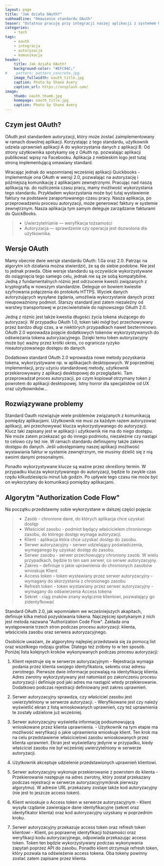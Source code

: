 ```yaml
---
layout: page
title: "Jak działa OAuth?"
subheadline: "Omówienie standardu OAuth"
teaser: "Ostatnio pracuję przy integracji naszej aplikacji z systemem QuickBooks, służącym do wystawiania faktur. W przypadku komunikacji pomiędzy aplikacjami często wykorzystywany jest standard OAuth. Uznałem, że jest to dobra okazja aby przyjrzeć mu się bliżej."
categories:
    - tech
tags:
    - oauth
    - integracja
    - autoryzacja
    - komunikacja
header:
    title: Jak działa OAuth?
    background-color: "#EFC94C;"
#    pattern: pattern_concrete.jpg
    image_fullwidth: oauth_title.jpg
    caption: Photo by Shane Avery
    caption_url: https://unsplash.com/
image:
    thumb: oauth_thumb.jpg
    homepage: oauth_title.jpg
    caption: Photo by Shane Avery
---
```

<!--more-->
    
## Czym jest OAuth?

OAuth jest standardem autoryzacji, który może zostać zaimplementowany w ramach dowolnej aplikacji. Korzystając z tego standardu, użytkownik udziela uprawnień aplikacji A do wykorzystania danych z aplikacji B. Od strony użytkownika spotykamy się z OAuth np. pozwalając aplikacji publikować wpisy na Facebooku. Aplikacja z niebieskim logo jest tutaj stroną implementującą omawiany standard.

Wracając jednak do wspomnianej wcześniej aplikacji Quickbooks - implementuje ona OAuth w wersji 2.0, pozwalając na autoryzację i późniejszą komunikację z aplikacjami zewnętrznymi. Pracując nad naszą aplikacją np. do rozliczenia czasu pracy, mamy możliwość wykorzystania tego standardu. Przykładem wykorzystania może być tutaj wystawienie faktury na podstawie zaraportowanego czasu pracy. Nasza aplikacja, po przeprowadzeniu procesu autoryzacji, może generować faktury w systemie zewnętrznym. Nasza aplikacja tym samym deleguje zarządzanie fakturami do QuickBooks.

> - Uwierzytelnianie — weryfikacja tożsamości
> - Autoryzacja — sprawdzenie czy operacja jest dozwolona dla użytkownika.

## Wersje OAuth

Mamy obecnie dwie wersje standardu OAuth: 1.0a oraz 2.0. Patrząc na algorytm ich działania można stwierdzić, że są do siebie podobne. Nie jest to jednak prawda. Obie wersje standardu są oczywiście wykorzystywane do osiągnięcia tego samego celu, jednak nie są ze sobą kompatybilne. Jedną z fundamentalnych różnic jest odrzucenie kwestii związanych z kryptografią w nowszym standardzie. Deleguje on bowiem kwiestie szyfrowania połączenia do protokołu HTTPS. Wyciek danych autoryzujących wysyłane żądania, umożliwia wykorzystanie danych przez nieupoważniony podmiot. Starszy standard jest zatem niezależny od warstwy transportowej w przeciwieństwie do najnowszego OAuth 2.0. 

Jedną z różnic jest także kwestia długości życia tokena służącego do autoryzacji. W przypadku OAuth 1.0, token taki mógł być przechowywany przez bardzo długi czas, a w niektórych przypadkach nawet bezterminowo. OAuth 2.0 wprowadza pojęcie dodatkowych tokenów wykorzystywanych do odświeżania tokena autoryzacyjnego. Dzięki temu token autoryzacyjny może być ważny przez krótki okres, co  ogranicza ryzyko nieautoryzowanego dostępu do danych.

Dodatkowo standard OAuth 2.0 wprowadza nowe metody pozyskania tokena, wykorzystywane np. w aplikacjach desktopowych. W poprzedniej implementacji, przy użyciu standardowej metody, użytkownik przekierowywany z aplikacji desktopowej do przeglądarki. Tam przeprowadzał proces autoryzacji, po czym kopiował otrzymany token z powrotem do aplikacji desktopowej. Istny horror dla specjalistów od UX oraz użytkowników...

## Rozwiązywane problemy

Standard Oauth rozwiązuje wiele problemów związanych z komunikacją pomiędzy aplikacjami. Użytkownik nie musi za każdym razem autoryzować aplikacji, ani przechowywać klucza wykorzystywanego do autoryzacji. Klucz taki zapisany jest w aplikacji i użytkownik nie ma do niego dostępu. Nie może zatem przekazać go do innego podmiotu, niezależnie czy nastąpi to celowo czy też nie. W ramach standardu definiujemy także zakres dostępu do danych. Jeśli udostępniamy naszej aplikacji możliwość wystawiania faktur w systemie zewnętrznym, nie musimy dzielić się z nią swoimi danymi presonalnymi.

Ponadto wykorzystywane klucze są ważne przez określony termin. W przypadku klucza wykorzytywanego do autoryzacji, będzie to zwykle czas rzędu kilkudziesięciu minut lub godzin. Po upływie tego czasu nie może być on wykorzytany do komunikacji pomiędzy aplikacjami.

## Algorytm "Authorization Code Flow" 

Na początku przedstawmy sobie wykorzystane w dalszej części pojęcia:

> - Zasób - chronione dane, do których aplikacja chce uzyskać dostęp
> - Właściciel zasobu - podmiot będący właścicielem chronionego zasobu, do którego dostęp wymaga autoryzacji.
> - Klient - aplikacja która chce uzyskać dostęp do zasobu.
> - Serwer autoryzacyjny - serwer udzielający poświadczenia, wymaganego by uzyskać dostęp do zasobu.
> - Serwer zasobu - serwer przechowujący chroniony zasób. W wielu przypadkach, będzie to ten sam serwer, co serwer autoryzacyjny.
> - Zakres – definiuje o jakie uprawnienia do chronionych zasobów wnioskuje Klient
> - Access token – token wystawiany przez serwer autoryzacyjny - wymagany do skorzystania z chronionego zasobu
> - Refresh token - token wystawiany przez serwer autoryzacyjny - wymagany do odświerzenia Access tokena
> - Sekret - ciąg znaków znany wyłącznie klientowi, pozwalający go zidentyfkować


Standard OAuth 2.0, jak wpomniałem we wcześniejszych akapitach, definiuje kilka metod pozyskiwania tokena. Najczęściej spotykanym z nich jest metoda nazwana "Authorization Code Flow". Zakłada ona występowanie trzech stron podczas procesu autoryzacji: klienta, właściciela zasobu oraz serwera autoryzacyjnego.

Osobiście uważam, że algporytmy najlepiej przedstawia się za pomocą list oraz wszelkiego rodzaju grafów. Dlatego też zróbmy to w ten sposób. Poniżej lista kolejnych kroków wykonywanych podczas procesu autoryzacji:

1. Klient rejestruje się w serwerze autoryzacyjnym - Rejestracja wymaga podania przez klienta swojego identyfikatora, sekretu oraz adresu zwrotnego. Pierwsze dwie informacje pozwalają na identyfikację klienta. Adres zwrotny wykorzystywany jest natomiast po zakończeniu procesu autoryzacji i definiuje pod jaki adres ma nastąpić wtedy przekierowanie. Dodatkowo podczas rejestracji definiowany jest zakres uprawnień.

2. Serwer autoryzacyjny sprawdza, czy właściciel zasobu jest uwierzytelniony w serwerze autoryzacji. - Weryfikowane jest czy należy wyświetlić ekran z listą wnioskowanych uprawnień, czy też uprawnienia te zostały udzielone już wcześniej.

3. Serwer autoryzacyjny wyświetla informację podsumowującą wnioskowane przez klienta uprawnienia. - Użytkownik na tym etapie ma możliwość weryfikacji o jakie uprawnienia wnioskuje klient. Ten krok ma na celu przedstawienie właścicielowi zasobu wnioskowanych przez klienta uprawnień. Ekran jest wyświetlany jedynie w przypadku, kiedy właściciel zasobu nie był wcześniej uwierzytelniony w serwerze autoryzacji.

4. Użytkownik akceptuje udzielenie przedstawionych uprawnień klientowi.

5. Serwer autoryzacyjny wykonuje przekierowanie z powrotem do klienta - Przekierowanie następuje na adres zwrotny, który został przekazany podczas rejestracji w serwerze autoryzacyjnym(krok pierwszy algorytmu). W adresie URL przekazany zostaje także kod autoryzacyjny (nie jest to jeszcze access token).

6. Klient wnioskuje o Access token w serwerze autoryzacyjnym - Klient wysyła rządanie zawierające dane identyfikacyjne (sekret oraz identyfikator klienta) oraz kod autoryzacyjny uzyskany w poprzednim kroku.

7. Serwer autoryzacyjny przekazuje access token oraz refresh token klientowi - Klient, po poprawnej identyfikacji tożsamości oraz weryfikacji kodu autoryzacyjnego, odpowiada przekazując access token. Token ten będzie wykorzystywany podczas wykonywania zapytań poprzez API do zasobu. Ponadto klient otrzymuje refresh token, który pozwala na odświeżenie access tokena. Oba tokeny powinny zostać zatem zapisane przez klienta.
    